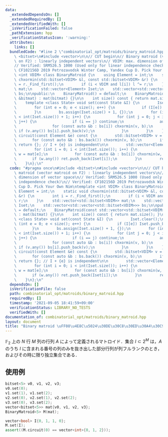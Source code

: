 ```yaml
---
data:
  _extendedDependsOn: []
  _extendedRequiredBy: []
  _extendedVerifiedWith: []
  _isVerificationFailed: false
  _pathExtension: hpp
  _verificationStatusIcon: ':warning:'
  attributes:
    links: []
  bundledCode: "#line 2 \"combinatorial_opt/matroids/binary_matroid.hpp\"\n#include\
    \ <bitset>\n#include <vector>\n\n// CUT begin\n// Binary matroid (vector matroid\
    \ on F2) : linearly independent vectors\n// VDIM: max. dimension of vector space\n\
    // Verified: SRM526.5 1000 (Used only for linear independence check)\n// Verified:\
    \ CF102156D 2019 Petrozavodsk Winter Camp, Yandex Cup D. Pick Your Own Nim\ntemplate\
    \ <int VDIM> class BinaryMatroid {\n    using Element = int;\n    static void\
    \ chxormin(std::bitset<VDIM> &l, const std::bitset<VDIM> &r) {\n        int i\
    \ = r._Find_first();\n        if (i < VDIM and l[i]) l ^= r;\n    }\n    std::vector<std::bitset<VDIM>>\
    \ mat;\n    std::vector<Element> Iset;\n    std::vector<std::vector<std::bitset<VDIM>>>\
    \ bs;\n\npublic:\n    BinaryMatroid() = default;\n    BinaryMatroid(const std::vector<std::bitset<VDIM>>\
    \ &bitmat) : mat(bitmat) {}\n\n    int size() const { return mat.size(); }\n\n\
    \    template <class State> void set(const State &I) {\n        Iset.clear();\n\
    \        for (int e = 0; e < size(); e++) {\n            if (I[e]) Iset.push_back(e);\n\
    \        }\n        bs.assign(Iset.size() + 1, {});\n        for (int i = 0; i\
    \ < int(Iset.size()) + 1; i++) {\n            for (int j = 0; j < int(Iset.size());\
    \ j++) {\n                if (i == j) continue;\n                auto v = mat[Iset[j]];\n\
    \                for (const auto &b : bs[i]) chxormin(v, b);\n               \
    \ if (v.any()) bs[i].push_back(v);\n            }\n        }\n    }\n    std::vector<Element>\
    \ circuit(const Element &e) const {\n        std::bitset<VDIM> v = mat[e];\n \
    \       for (const auto &b : bs.back()) chxormin(v, b);\n        if (v.any())\
    \ return {}; // I + {e} is independent\n\n        std::vector<Element> ret{e};\n\
    \        for (int i = 0; i < int(Iset.size()); i++) {\n            std::bitset<VDIM>\
    \ w = mat[e];\n            for (const auto &b : bs[i]) chxormin(w, b);\n     \
    \       if (w.any()) ret.push_back(Iset[i]);\n        }\n        return ret;\n\
    \    }\n};\n"
  code: "#pragma once\n#include <bitset>\n#include <vector>\n\n// CUT begin\n// Binary\
    \ matroid (vector matroid on F2) : linearly independent vectors\n// VDIM: max.\
    \ dimension of vector space\n// Verified: SRM526.5 1000 (Used only for linear\
    \ independence check)\n// Verified: CF102156D 2019 Petrozavodsk Winter Camp, Yandex\
    \ Cup D. Pick Your Own Nim\ntemplate <int VDIM> class BinaryMatroid {\n    using\
    \ Element = int;\n    static void chxormin(std::bitset<VDIM> &l, const std::bitset<VDIM>\
    \ &r) {\n        int i = r._Find_first();\n        if (i < VDIM and l[i]) l ^=\
    \ r;\n    }\n    std::vector<std::bitset<VDIM>> mat;\n    std::vector<Element>\
    \ Iset;\n    std::vector<std::vector<std::bitset<VDIM>>> bs;\n\npublic:\n    BinaryMatroid()\
    \ = default;\n    BinaryMatroid(const std::vector<std::bitset<VDIM>> &bitmat)\
    \ : mat(bitmat) {}\n\n    int size() const { return mat.size(); }\n\n    template\
    \ <class State> void set(const State &I) {\n        Iset.clear();\n        for\
    \ (int e = 0; e < size(); e++) {\n            if (I[e]) Iset.push_back(e);\n \
    \       }\n        bs.assign(Iset.size() + 1, {});\n        for (int i = 0; i\
    \ < int(Iset.size()) + 1; i++) {\n            for (int j = 0; j < int(Iset.size());\
    \ j++) {\n                if (i == j) continue;\n                auto v = mat[Iset[j]];\n\
    \                for (const auto &b : bs[i]) chxormin(v, b);\n               \
    \ if (v.any()) bs[i].push_back(v);\n            }\n        }\n    }\n    std::vector<Element>\
    \ circuit(const Element &e) const {\n        std::bitset<VDIM> v = mat[e];\n \
    \       for (const auto &b : bs.back()) chxormin(v, b);\n        if (v.any())\
    \ return {}; // I + {e} is independent\n\n        std::vector<Element> ret{e};\n\
    \        for (int i = 0; i < int(Iset.size()); i++) {\n            std::bitset<VDIM>\
    \ w = mat[e];\n            for (const auto &b : bs[i]) chxormin(w, b);\n     \
    \       if (w.any()) ret.push_back(Iset[i]);\n        }\n        return ret;\n\
    \    }\n};\n"
  dependsOn: []
  isVerificationFile: false
  path: combinatorial_opt/matroids/binary_matroid.hpp
  requiredBy: []
  timestamp: '2021-09-05 18:41:59+09:00'
  verificationStatus: LIBRARY_NO_TESTS
  verifiedWith: []
documentation_of: combinatorial_opt/matroids/binary_matroid.hpp
layout: document
title: "Binary matroid \uFF08\u4E8C\u5024\u30DE\u30C8\u30ED\u30A4\u30C9\uFF09"
---
```


$\mathbb{F}_2$ 上の $N$ 行 $M$ 列の行列 $A$ によって定義されるマトロイド．集合 $I \subset 2^M$ は，$A$ のうち $I$ に含まれる番号の列のみを抜き出した部分行列が列フルランクのとき，およびその時に限り独立集合である．

## 使用例

```cpp
bitset<5> v0, v1, v2, v3;
v0.set(0);
v1.set(1), v1.set(2);
v2.set(0), v2.set(1), v2.set(2);
v3.set(0), v3.set(2);
vector<bitset<5>> mat{v0, v1, v2, v3};
BinaryMatroid<5> M(mat);

vector<bool> I{0, 1, 1, 0};
M.set(I);
assert((M.circuit(0) == vector<int>{0, 1, 2}));
```
